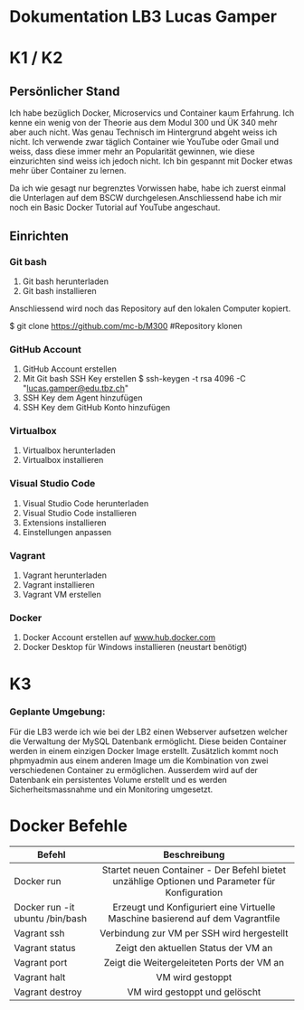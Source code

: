 #  Dokumentation LB3 Lucas Gamper 

# K1 / K2

## Persönlicher Stand

Ich habe bezüglich Docker, Microservics und Container kaum Erfahrung. Ich kenne ein wenig von der Theorie aus dem Modul 300 und ÜK 340 mehr aber auch nicht. Was genau Technisch im Hintergrund abgeht weiss ich nicht. Ich verwende zwar täglich Container wie YouTube oder Gmail und weiss, dass diese immer mehr an Popularität gewinnen, wie diese einzurichten sind weiss ich jedoch nicht. Ich bin gespannt mit Docker etwas mehr über Container zu lernen.

Da ich wie gesagt nur begrenztes Vorwissen habe, habe ich zuerst einmal die Unterlagen auf dem BSCW durchgelesen.Anschliessend habe ich mir noch ein Basic Docker Tutorial auf YouTube angeschaut.

## Einrichten

### Git bash

1. Git bash herunterladen 
2. Git bash installieren

Anschliessend wird noch das Repository auf den lokalen Computer kopiert.

$ git clone https://github.com/mc-b/M300      #Repository klonen
 
  
### GitHub Account

1. GitHub Account erstellen
2. Mit Git bash SSH Key erstellen
 $ ssh-keygen -t rsa 4096 -C "lucas.gamper@edu.tbz.ch"
3. SSH Key dem Agent hinzufügen
4. SSH Key dem GitHub Konto hinzufügen

### Virtualbox

1. Virtualbox herunterladen
2. Virtualbox installieren

### Visual Studio Code

1. Visual Studio Code herunterladen
2. Visual Studio Code installieren
3. Extensions installieren
4. Einstellungen anpassen

### Vagrant

1. Vagrant herunterladen
2. Vagrant installieren
3. Vagrant VM erstellen

### Docker

1. Docker Account erstellen auf www.hub.docker.com
2. Docker Desktop für Windows installieren (neustart benötigt)

# K3

### Geplante Umgebung:

Für die LB3 werde ich wie bei der LB2 einen Webserver aufsetzen welcher die Verwaltung der MySQL Datenbank ermöglicht. Diese beiden Container werden in einem einzigen Docker Image erstellt. Zusätzlich kommt noch phpmyadmin aus einem anderen Image um die Kombination von zwei verschiedenen Container zu ermöglichen. Ausserdem wird auf der Datenbank ein persistentes Volume erstellt und es werden Sicherheitsmassnahme und ein Monitoring umgesetzt.

# Docker Befehle

| Befehl           |Beschreibung                                                                                   |
| -----------------|:---------------------------------------------------------------------------------------------:|
| Docker run       |Startet neuen Container - Der Befehl bietet unzählige Optionen und Parameter für Konfiguration |
| Docker run -it ubuntu /bin/bash       |Erzeugt und Konfiguriert eine Virtuelle Maschine basierend auf dem Vagrantfile           |
| Vagrant ssh      |Verbindung zur VM per SSH wird hergestellt                                               | 
| Vagrant status   |Zeigt den aktuellen Status der VM an                                                     | 
| Vagrant port     |Zeigt die Weitergeleiteten Ports der VM an                                               | 
| Vagrant halt     |VM wird gestoppt                                                                         | 
| Vagrant destroy  |VM wird gestoppt und gelöscht                                                            | 



